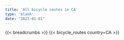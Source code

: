 ```yaml
---
title: 'All bicycle routes in CA'
type: 'blank'
date: "2023-01-01"
---
```


{{< breadcrumbs >}}
{{< bicycle_routes country=CA >}}
